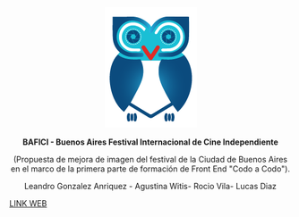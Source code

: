 
<p align="center">
  <img src="https://github.com/AgusFW/CAC-proyect/blob/Leandro/assets/img/buho.png?raw=true" alt="Logo BAFICI">
</p>
<p align="center">
 <strong> BAFICI - Buenos Aires Festival Internacional de Cine Independiente</strong>
</p>
<p align="center">
  (Propuesta de mejora de imagen del festival de la Ciudad de Buenos Aires en el marco de la primera parte de formación de Front End "Codo a Codo").
</p>
<p align="center">
 Leandro Gonzalez Anriquez - Agustina Witis- Rocio Vila- Lucas Diaz
</p>

  <a align="center" href="https://agusfw.github.io/CAC-proyect/">LINK WEB</a>
